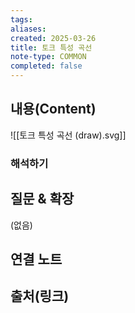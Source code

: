 ```yaml
---
tags:
aliases: 
created: 2025-03-26
title: 토크 특성 곡선
note-type: COMMON
completed: false
---
```


## 내용(Content)

![[토크 특성 곡선 (draw).svg]]


### 해석하기




## 질문 & 확장

(없음)

## 연결 노트

## 출처(링크)

